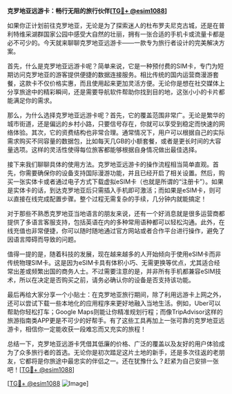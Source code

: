 **克罗地亚远游卡：畅行无阻的旅行伙伴[[TG💪+ @esim1088](https://t.me/s/esim1088)]**

如果你正计划前往克罗地亚，无论是为了探索迷人的杜布罗夫尼克古城，还是在普利特维采湖群国家公园中感受大自然的壮丽，拥有一张合适的手机卡或流量卡都是必不可少的。今天就来聊聊克罗地亚远游卡——一款专为旅行者设计的完美解决方案。

首先，什么是克罗地亚远游卡呢？简单来说，它是一种预付费的SIM卡，专门为短期访问克罗地亚的游客提供便捷的数据连接服务。相比传统的国内运营商漫游套餐，这款卡不仅价格实惠，而且使用起来更加灵活方便。无论你是想在社交媒体上分享旅途中的精彩瞬间，还是需要导航软件帮助你找到目的地，这张小小的卡片都能满足你的需求。

那么，为什么选择克罗地亚远游卡呢？首先，它的覆盖范围非常广。无论是繁华的城市街道，还是偏远的乡村小路，只要信号存在，你就可以享受到稳定而快速的网络体验。其次，它的资费结构也非常合理。通常情况下，用户可以根据自己的实际需求购买不同容量的数据包，比如每天几GB的小额套餐，或者是更长时间的大容量选项。这样的灵活性使得每位旅客都能够根据自身情况做出最佳选择。

接下来我们聊聊具体的使用方法。克罗地亚远游卡的操作流程相当简单直观。首先，你需要确保你的设备支持国际漫游功能，并且已经开启了相关设置。然后，购买一张实体卡或者通过电子方式下载虚拟eSIM卡（也就是所谓的“注册卡”）。如果是实体卡的话，到达克罗地亚后只需插入手机即可激活；而如果是eSIM卡，则可以直接在线完成配置步骤。整个过程无需复杂的手续，几分钟内就能搞定！

对于那些不熟悉克罗地亚当地语言的朋友来说，还有一个好消息就是很多运营商都提供了多语言客服支持，包括英语在内的多种常用语种都可以轻松沟通。此外，在线充值也非常便捷，你可以随时随地通过官方网站或者合作平台进行操作，避免了因语言障碍而导致的问题。

值得一提的是，随着科技的发展，现在越来越多的人开始倾向于使用eSIM卡而非传统物理SIM卡。这是因为eSIM卡具有体积小巧、无需更换等优点，尤其适合经常出差或频繁出国的商务人士。不过需要注意的是，并非所有手机都兼容eSIM技术，所以在决定是否购买之前，请务必确认你的设备是否支持该功能。

最后再给大家分享一个小贴士：在克罗地亚旅行期间，除了利用远游卡上网之外，还可以尝试下载一些本地化的应用程序来更好地融入当地生活。例如，Uber可以帮助你轻松打车；Google Maps则能让你精准规划行程；而像TripAdvisor这样的旅游指南类APP更是不可少的好帮手。有了这些工具再加上一张可靠的克罗地亚远游卡，相信你一定能收获一段难忘而又充实的旅程！

总结一下，克罗地亚远游卡凭借其低廉的价格、广泛的覆盖以及友好的用户体验成为了众多旅行者的首选。无论你是初次踏足这片土地的新手，还是多次往返的老朋友，它都将是你旅途中最忠实的伴侣之一。还在犹豫什么？赶紧为自己安排一张吧！[[TG💪+ @esim1088](https://t.me/s/esim1088)]

[[TG💪+ @esim1088](https://t.me/s/esim1088) ![Image](https://i.postimg.cc/4NQfJmqS/Snipaste-2025-05-13-00-14-12.png)]